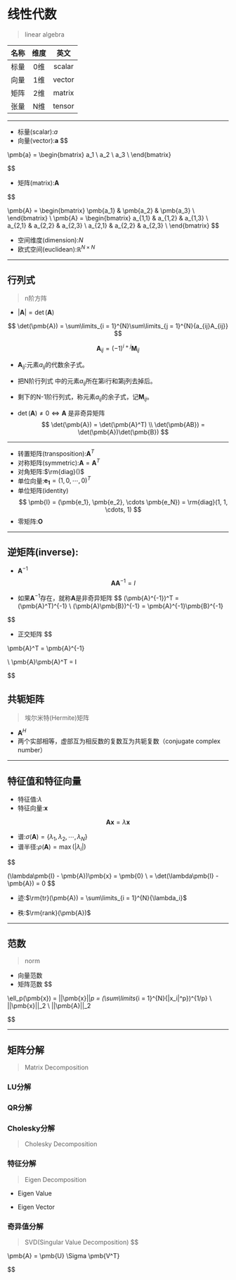 
# 线性代数
> linear algebra

| 名称 | 维度 | 英文 |
| :-: | :-: | :-: |
| 标量 | 0维 | scalar |
| 向量 | 1维 | vector |
| 矩阵 | 2维 | matrix |
| 张量 | N维 | tensor |

---
- 标量(scalar):$a$
- 向量(vector):$\pmb{a}$
$$

\pmb{a} =
\begin{bmatrix}
    a_1 \\
    a_2 \\
    a_3 \\
\end{bmatrix}

$$
- 矩阵(matrix):$\pmb{A}$

$$

\pmb{A} =
\begin{bmatrix}
    \pmb{a_1} & \pmb{a_2} & \pmb{a_3} \\
\end{bmatrix}
\\
\pmb{A} =
\begin{bmatrix}
    a_{1,1} & a_{1,2} & a_{1,3} \\
    a_{2,1} & a_{2,2} & a_{2,3} \\
    a_{2,1} & a_{2,2} & a_{2,3} \\
\end{bmatrix}
$$

- 空间维度(dimension):$N$
- 欧式空间(euclidean):$\mathbb{R}^{N \times N}$

---


## 行列式
> n阶方阵
- $|\pmb{A}| = \det(\pmb{A})$

$$
\det(\pmb{A}) = \sum\limits_{i = 1}^{N}\sum\limits_{j = 1}^{N}{a_{ij}A_{ij}}
$$


$$
\pmb{A}_{ij} = (-1)^{i + j} \pmb{M}_{ij}
$$

- $\pmb{A}_{ij}$:元素$a_{ij}$的代数余子式。
- 把N阶行列式 中的元素$a_{ij}$所在第i行和第j列去掉后。
- 剩下的N-1阶行列式，称元素$a_{ij}$的余子式，记$\pmb{M}_{ij}$。

- $\det(\pmb{A}) \neq 0 \iff \pmb{A}$ 是非奇异矩阵
$$
\det(\pmb{A}) = \det(\pmb{A}^T)
\\
\det(\pmb{AB}) = \det(\pmb{A})\det(\pmb{B})
$$
---
- 转置矩阵(transposition):$\pmb{A}^T$
- 对称矩阵(symmetric):$\pmb{A} = \pmb{A}^T$
- 对角矩阵:$\rm{diag}()$
- 单位向量:$\pmb{e_1} = (1, 0, \cdots, 0)^T$
- 单位矩阵(identity)
$$
\pmb{I} = (\pmb{e_1}, \pmb{e_2}, \cdots \pmb{e_N}) = \rm{diag}(1, 1, \cdots, 1)
$$
- 零矩阵:$\pmb{O}$

---
## 逆矩阵(inverse):
- $\pmb{A}^{-1}$
$$
\pmb{A}\pmb{A}^{-1} = I
$$

- 如果$\pmb{A}^{-1}$存在，就称$\pmb{A}$是非奇异矩阵
$$
(\pmb{A}^{-1})^T = (\pmb{A}^T)^{-1}
\\
(\pmb{A}\pmb{B})^{-1} = \pmb{A}^{-1}\pmb{B}^{-1}

$$

- 正交矩阵
$$

\pmb{A}^T = \pmb{A}^{-1}

\\
\pmb{A}\pmb{A}^T = I

$$


## 共轭矩阵
> 埃尔米特(Hermite)矩阵

- $\pmb{A}^H$
- 两个实部相等，虚部互为相反数的复数互为共轭复数（conjugate complex number）


---

## 特征值和特征向量
- 特征值:$\lambda$
- 特征向量:$\pmb{x}$

$$
\pmb{A}\pmb{x} = \lambda\pmb{x}
$$

- 谱:$\sigma(\pmb{A}) = \{\lambda_1, \lambda_2, \cdots, \lambda_N\}$
- 谱半径:$\rho(\pmb{A}) = \max(|\lambda_i|)$

$$

(\lambda\pmb{I} - \pmb{A})\pmb{x} = \pmb{0}
\\
 = \det(\lambda\pmb{I} - \pmb{A}) = 0
$$
- 迹:$\rm{tr}(\pmb{A}) = \sum\limits_{i = 1}^{N}{\lambda_i}$

- 秩:$\rm{rank}(\pmb{A})$


---
## 范数
> norm

- 向量范数
- 矩阵范数
$$

\ell_p(\pmb{x}) = ||\pmb{x}||_p = (\sum\limits_{i = 1}^{N}{|x_i|^p})^{1/p}
\\
||\pmb{x}||_2
\\
||\pmb{A}||_2

$$

---
## 矩阵分解
> Matrix Decomposition

### LU分解


### QR分解



### Cholesky分解
> Cholesky Decomposition

### 特征分解
> Eigen Decomposition

- Eigen Value

- Eigen Vector

### 奇异值分解
> SVD(Singular Value Decomposition)
$$

\pmb{A} = \pmb{U} \Sigma \pmb{V^T}

$$

